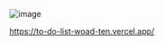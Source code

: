 ![image](https://user-images.githubusercontent.com/102546622/232625557-5590361c-8bc0-4b1d-b136-218eb457323d.png)

https://to-do-list-woad-ten.vercel.app/
